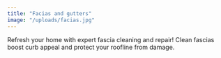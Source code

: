 ```yaml
---
title: "Facias and gutters"
image: "/uploads/facias.jpg"
---
```


Refresh your home with expert fascia cleaning and repair! Clean fascias boost curb appeal and protect your roofline from damage.
